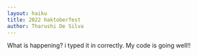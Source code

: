 ```yaml
---
layout: haiku
title: 2022 haktoberfest
author: Tharushi De Silva
---
```

What is happening?
i typed it in correctly.
My code is going well!!